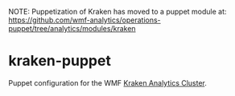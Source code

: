 NOTE:  Puppetization of Kraken has moved to a puppet module at:
https://github.com/wmf-analytics/operations-puppet/tree/analytics/modules/kraken



# kraken-puppet
Puppet configuration for the WMF
[Kraken Analytics Cluster](https://www.mediawiki.org/wiki/Analytics/Kraken).
